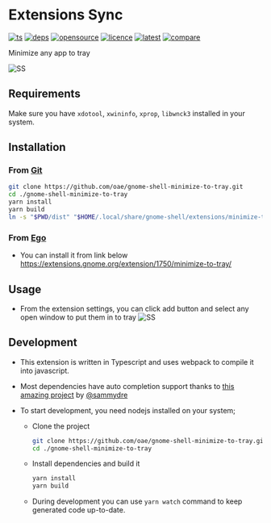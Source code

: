 # Extensions Sync

[![ts](https://badgen.net/badge/icon/typescript?icon=typescript&label)](#)
[![deps](https://img.shields.io/david/oae/gnome-shell-minimize-to-tray)](#)
[![opensource](https://badges.frapsoft.com/os/v1/open-source.png?v=103)](#)
[![licence](https://badges.frapsoft.com/os/gpl/gpl.png?v=103)](https://github.com/oae/gnome-shell-minimize-to-tray/blob/master/LICENSE)
[![latest](https://img.shields.io/github/v/release/oae/gnome-shell-minimize-to-tray)](https://github.com/oae/gnome-shell-minimize-to-tray/releases/latest)
[![compare](https://img.shields.io/github/commits-since/oae/gnome-shell-minimize-to-tray/latest/master)](https://github.com/oae/gnome-shell-minimize-to-tray/compare)

Minimize any app to tray

![SS](https://i.imgur.com/Z9TnedC.png)

## Requirements

Make sure you have `xdotool`, `xwininfo`, `xprop`, `libwnck3` installed in your system.

## Installation

### From [Git](https://github.com/oae/gnome-shell-minimize-to-tray)

```bash
git clone https://github.com/oae/gnome-shell-minimize-to-tray.git
cd ./gnome-shell-minimize-to-tray
yarn install
yarn build
ln -s "$PWD/dist" "$HOME/.local/share/gnome-shell/extensions/minimize-to-tray@elhan.io"
```

### From [Ego](extensions.gnome.org)

- You can install it from link below
  https://extensions.gnome.org/extension/1750/minimize-to-tray/

## Usage

- From the extension settings, you can click add button and select any open window to put them in to tray
  ![SS](https://i.imgur.com/dZl4J9x.png)

## Development

- This extension is written in Typescript and uses webpack to compile it into javascript.
- Most dependencies have auto completion support thanks to [this amazing project](https://github.com/sammydre/ts-for-gjs) by [@sammydre](https://github.com/sammydre)
- To start development, you need nodejs installed on your system;

  - Clone the project

    ```sh
    git clone https://github.com/oae/gnome-shell-minimize-to-tray.git
    cd ./gnome-shell-minimize-to-tray
    ```

  - Install dependencies and build it

    ```sh
    yarn install
    yarn build
    ```

  - During development you can use `yarn watch` command to keep generated code up-to-date.
